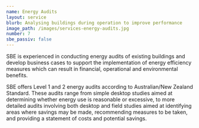 ```yaml
---
name: Energy Audits
layout: service
blurb: Analysing buildings during operation to improve performance
image_path: /images/services-energy-audits.jpg
number: 7
sbe_passiv: false
---
```



SBE is experienced in conducting energy audits of existing buildings and develop business cases to support the implementation of energy efficiency measures which can result in financial, operational and environmental benefits.

SBE offers Level 1 and 2 energy audits according to Australian/New Zealand Standard. These audits range from simple desktop studies aimed at determining whether energy use is reasonable or excessive, to more detailed audits involving both desktop and field studies aimed at identifying areas where savings may be made, recommending measures to be taken, and providing a statement of costs and potential savings.